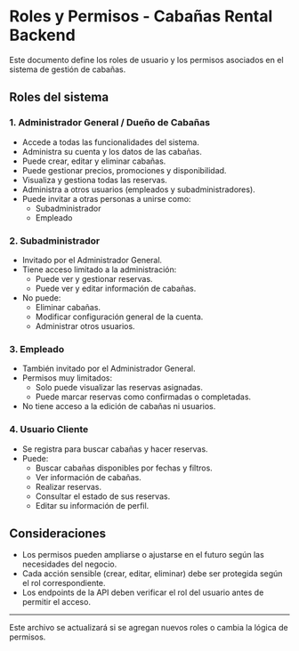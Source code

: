 # Roles y Permisos - Cabañas Rental Backend

Este documento define los roles de usuario y los permisos asociados en el sistema de gestión de cabañas.

## Roles del sistema

### 1. Administrador General / Dueño de Cabañas
- Accede a todas las funcionalidades del sistema.
- Administra su cuenta y los datos de las cabañas.
- Puede crear, editar y eliminar cabañas.
- Puede gestionar precios, promociones y disponibilidad.
- Visualiza y gestiona todas las reservas.
- Administra a otros usuarios (empleados y subadministradores).
- Puede invitar a otras personas a unirse como:
  - Subadministrador
  - Empleado

### 2. Subadministrador
- Invitado por el Administrador General.
- Tiene acceso limitado a la administración:
  - Puede ver y gestionar reservas.
  - Puede ver y editar información de cabañas.
- No puede:
  - Eliminar cabañas.
  - Modificar configuración general de la cuenta.
  - Administrar otros usuarios.

### 3. Empleado
- También invitado por el Administrador General.
- Permisos muy limitados:
  - Solo puede visualizar las reservas asignadas.
  - Puede marcar reservas como confirmadas o completadas.
- No tiene acceso a la edición de cabañas ni usuarios.

### 4. Usuario Cliente
- Se registra para buscar cabañas y hacer reservas.
- Puede:
  - Buscar cabañas disponibles por fechas y filtros.
  - Ver información de cabañas.
  - Realizar reservas.
  - Consultar el estado de sus reservas.
  - Editar su información de perfil.

## Consideraciones
- Los permisos pueden ampliarse o ajustarse en el futuro según las necesidades del negocio.
- Cada acción sensible (crear, editar, eliminar) debe ser protegida según el rol correspondiente.
- Los endpoints de la API deben verificar el rol del usuario antes de permitir el acceso.

---

Este archivo se actualizará si se agregan nuevos roles o cambia la lógica de permisos.

